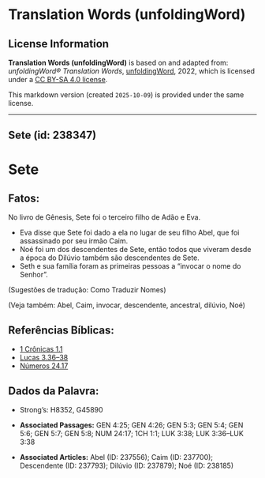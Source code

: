 # Translation Words (unfoldingWord)

## License Information

**Translation Words (unfoldingWord)** is based on and adapted from: _unfoldingWord® Translation Words_, [unfoldingWord](https://unfoldingword.org/utw), 2022, which is licensed under a [CC BY-SA 4.0 license](https://creativecommons.org/licenses/by-sa/4.0/legalcode.en).

This markdown version (created `2025-10-09`) is provided under the same license.



--------------------------------

## Sete (id: 238347)

Sete
====

Fatos:
------

No livro de Gênesis, Sete foi o terceiro filho de Adão e Eva.

* Eva disse que Sete foi dado a ela no lugar de seu filho Abel, que foi assassinado por seu irmão Caim.
* Noé foi um dos descendentes de Sete, então todos que viveram desde a época do Dilúvio também são descendentes de Sete.
* Seth e sua família foram as primeiras pessoas a “invocar o nome do Senhor”.

(Sugestões de tradução: Como Traduzir Nomes)

(Veja também: Abel, Caim, invocar, descendente, ancestral, dilúvio, Noé)

Referências Bíblicas:
---------------------

* [1 Crônicas 1\.1](https://ref.ly/1Chr1:1)
* [Lucas 3\.36–38](https://ref.ly/Luke3:36-Luke3:38)
* [Números 24\.17](https://ref.ly/Num24:17)

Dados da Palavra:
-----------------

* Strong’s: H8352, G45890

* **Associated Passages:** GEN 4:25; GEN 4:26; GEN 5:3; GEN 5:4; GEN 5:6; GEN 5:7; GEN 5:8; NUM 24:17; 1CH 1:1; LUK 3:38; LUK 3:36–LUK 3:38
* **Associated Articles:** Abel (ID: 237556); Caim (ID: 237700); Descendente (ID: 237793); Dilúvio  (ID: 237879); Noé (ID: 238185)

